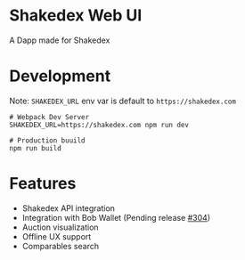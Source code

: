 # Shakedex Web UI

A Dapp made for Shakedex

# Development
Note: `SHAKEDEX_URL` env var is default to `https://shakedex.com`

```
# Webpack Dev Server
SHAKEDEX_URL=https://shakedex.com npm run dev

# Production buuild
npm run build
```

# Features
- Shakedex API integration
- Integration with Bob Wallet (Pending release [#304](https://github.com/kyokan/bob-wallet/pull/304))
- Auction visualization
- Offline UX support
- Comparables search
